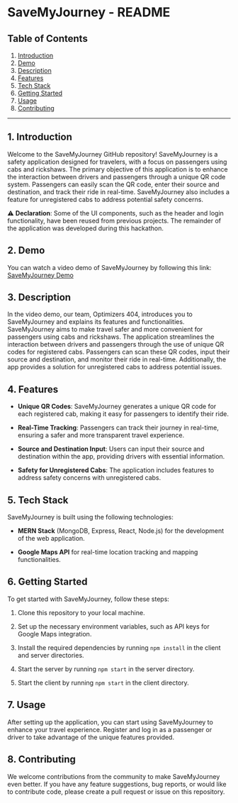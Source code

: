 # SaveMyJourney - README

## Table of Contents

1. [Introduction](#introduction)
2. [Demo](#demo)
3. [Description](#description)
4. [Features](#features)
5. [Tech Stack](#tech-stack)
6. [Getting Started](#getting-started)
7. [Usage](#usage)
8. [Contributing](#contributing)

---

## 1. Introduction

Welcome to the SaveMyJourney GitHub repository! SaveMyJourney is a safety application designed for travelers, with a focus on passengers using cabs and rickshaws. The primary objective of this application is to enhance the interaction between drivers and passengers through a unique QR code system. Passengers can easily scan the QR code, enter their source and destination, and track their ride in real-time. SaveMyJourney also includes a feature for unregistered cabs to address potential safety concerns.

⚠️ **Declaration**: Some of the UI components, such as the header and login functionality, have been reused from previous projects. The remainder of the application was developed during this hackathon.

## 2. Demo

You can watch a video demo of SaveMyJourney by following this link: [SaveMyJourney Demo](https://www.loom.com/share/7caca518f59045b19abf4ab4b8c7a24e?sid=983b2eef-5320-46dc-85b0-4361421a091b)

## 3. Description

In the video demo, our team, Optimizers 404, introduces you to SaveMyJourney and explains its features and functionalities. SaveMyJourney aims to make travel safer and more convenient for passengers using cabs and rickshaws. The application streamlines the interaction between drivers and passengers through the use of unique QR codes for registered cabs. Passengers can scan these QR codes, input their source and destination, and monitor their ride in real-time. Additionally, the app provides a solution for unregistered cabs to address potential issues.

## 4. Features

- **Unique QR Codes**: SaveMyJourney generates a unique QR code for each registered cab, making it easy for passengers to identify their ride.

- **Real-Time Tracking**: Passengers can track their journey in real-time, ensuring a safer and more transparent travel experience.

- **Source and Destination Input**: Users can input their source and destination within the app, providing drivers with essential information.

- **Safety for Unregistered Cabs**: The application includes features to address safety concerns with unregistered cabs.

## 5. Tech Stack

SaveMyJourney is built using the following technologies:

- **MERN Stack** (MongoDB, Express, React, Node.js) for the development of the web application.

- **Google Maps API** for real-time location tracking and mapping functionalities.

## 6. Getting Started

To get started with SaveMyJourney, follow these steps:

1. Clone this repository to your local machine.

2. Set up the necessary environment variables, such as API keys for Google Maps integration.

3. Install the required dependencies by running `npm install` in the client and server directories.

4. Start the server by running `npm start` in the server directory.

5. Start the client by running `npm start` in the client directory.

## 7. Usage

After setting up the application, you can start using SaveMyJourney to enhance your travel experience. Register and log in as a passenger or driver to take advantage of the unique features provided.

## 8. Contributing

We welcome contributions from the community to make SaveMyJourney even better. If you have any feature suggestions, bug reports, or would like to contribute code, please create a pull request or issue on this repository.
